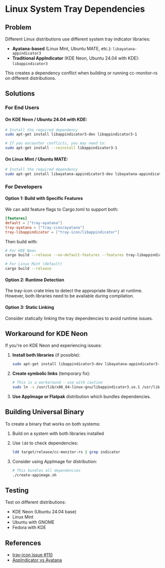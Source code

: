 # Linux System Tray Dependencies

## Problem

Different Linux distributions use different system tray indicator libraries:

- **Ayatana-based** (Linux Mint, Ubuntu MATE, etc.): `libayatana-appindicator3`
- **Traditional AppIndicator** (KDE Neon, Ubuntu 24.04 with KDE): `libappindicator3`

This creates a dependency conflict when building or running cc-monitor-rs on different distributions.

## Solutions

### For End Users

#### On KDE Neon / Ubuntu 24.04 with KDE:
```bash
# Install the required dependency
sudo apt-get install libappindicator3-dev libappindicator3-1

# If you encounter conflicts, you may need to:
sudo apt-get install --reinstall libappindicator3-1
```

#### On Linux Mint / Ubuntu MATE:
```bash
# Install the required dependency
sudo apt-get install libayatana-appindicator3-dev libayatana-appindicator3-1
```

### For Developers

#### Option 1: Build with Specific Features

We can add feature flags to Cargo.toml to support both:

```toml
[features]
default = ["tray-ayatana"]
tray-ayatana = ["tray-icon/ayatana"]
tray-libappindicator = ["tray-icon/libappindicator"]
```

Then build with:
```bash
# For KDE Neon
cargo build --release --no-default-features --features tray-libappindicator

# For Linux Mint (default)
cargo build --release
```

#### Option 2: Runtime Detection

The tray-icon crate tries to detect the appropriate library at runtime. However, both libraries need to be available during compilation.

#### Option 3: Static Linking

Consider statically linking the tray dependencies to avoid runtime issues.

## Workaround for KDE Neon

If you're on KDE Neon and experiencing issues:

1. **Install both libraries** (if possible):
   ```bash
   sudo apt-get install libappindicator3-dev libayatana-appindicator3-dev
   ```

2. **Create symbolic links** (temporary fix):
   ```bash
   # This is a workaround - use with caution
   sudo ln -s /usr/lib/x86_64-linux-gnu/libappindicator3.so.1 /usr/lib/x86_64-linux-gnu/libayatana-appindicator3.so.1
   ```

3. **Use AppImage or Flatpak** distribution which bundles dependencies.

## Building Universal Binary

To create a binary that works on both systems:

1. Build on a system with both libraries installed
2. Use `ldd` to check dependencies:
   ```bash
   ldd target/release/cc-monitor-rs | grep indicator
   ```

3. Consider using AppImage for distribution:
   ```bash
   # This bundles all dependencies
   ./create-appimage.sh
   ```

## Testing

Test on different distributions:
- KDE Neon (Ubuntu 24.04 base)
- Linux Mint
- Ubuntu with GNOME
- Fedora with KDE

## References

- [tray-icon issue #110](https://github.com/tauri-apps/tray-icon/issues/110)
- [AppIndicator vs Ayatana](https://github.com/AyatanaIndicators/libayatana-appindicator)